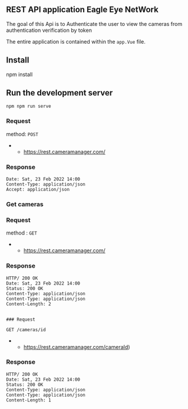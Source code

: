 
## REST API application Eagle Eye NetWork


The goal of this Api is to Authenticate the user to view the cameras from authentication verification by token

The entire application is contained within the `app.Vue` file.


## Install

   npm  install
   
   
## Run the development server 

    npm npm run serve 
    
    
### Request

method: `POST`

 - -  https://rest.cameramanager.com/



### Response

    Date: Sat, 23 Feb 2022 14:00 
    Content-Type: application/json
    Accept: application/json
    
        

### Get cameras

### Request

 method : `GET`

 - - https://rest.cameramanager.com/


### Response

    HTTP/ 200 OK
    Date: Sat, 23 Feb 2022 14:00 
    Status: 200 OK
    Content-Type: application/json
    Content-Type: application/json
    Content-Length: 2
    
    
    ### Request

`GET /cameras/id`

- - https://rest.cameramanager.com/cameraId)

### Response

    HTTP/ 200 OK
    Date: Sat, 23 Feb 2022 14:00 
    Status: 200 OK
    Content-Type: application/json
    Content-Type: application/json
    Content-Length: 1



  
   
